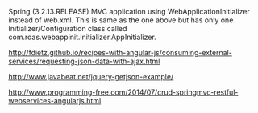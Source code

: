 Spring (3.2.13.RELEASE) MVC application using WebApplicationInitializer instead of web.xml.
This is same as the one above but has only one Initializer/Configuration class called com.rdas.webappinit.initializer.AppInitializer.




http://fdietz.github.io/recipes-with-angular-js/consuming-external-services/requesting-json-data-with-ajax.html

http://www.javabeat.net/jquery-getjson-example/

http://www.programming-free.com/2014/07/crud-springmvc-restful-webservices-angularjs.html